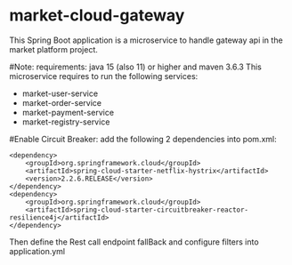 # market-cloud-gateway
This Spring Boot application is a microservice to handle gateway api in the market platform project.

#Note:
requirements: java 15 (also 11) or higher and maven 3.6.3
This microservice requires to run the following services:
- market-user-service
- market-order-service
- market-payment-service
- market-registry-service

#Enable Circuit Breaker:
add the following 2 dependencies into pom.xml:
```
<dependency>
    <groupId>org.springframework.cloud</groupId>
    <artifactId>spring-cloud-starter-netflix-hystrix</artifactId>
    <version>2.2.6.RELEASE</version>
</dependency>
<dependency>
    <groupId>org.springframework.cloud</groupId>
    <artifactId>spring-cloud-starter-circuitbreaker-reactor-resilience4j</artifactId>
</dependency>
```
Then define the Rest call endpoint fallBack and configure filters into application.yml